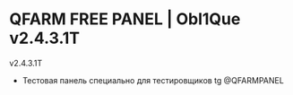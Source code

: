 # QFARM FREE PANEL | Obl1Que v2.4.3.1T
v2.4.3.1T

- Тестовая панель специально для тестировщиков tg @QFARMPANEL
